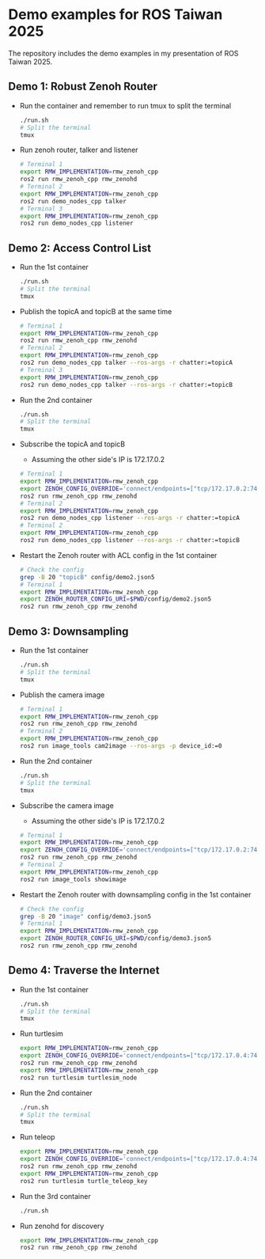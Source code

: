 # Demo examples for ROS Taiwan 2025

The repository includes the demo examples in my presentation of ROS Taiwan 2025.

## Demo 1: Robust Zenoh Router

* Run the container and remember to run tmux to split the terminal

  ```bash
  ./run.sh
  # Split the terminal
  tmux
  ```

* Run zenoh router, talker and listener

  ```bash
  # Terminal 1
  export RMW_IMPLEMENTATION=rmw_zenoh_cpp
  ros2 run rmw_zenoh_cpp rmw_zenohd
  # Terminal 2
  export RMW_IMPLEMENTATION=rmw_zenoh_cpp
  ros2 run demo_nodes_cpp talker
  # Terminal 3
  export RMW_IMPLEMENTATION=rmw_zenoh_cpp
  ros2 run demo_nodes_cpp listener
  ```

## Demo 2: Access Control List

* Run the 1st container

  ```bash
  ./run.sh
  # Split the terminal
  tmux
  ```

* Publish the topicA and topicB at the same time

  ```bash
  # Terminal 1
  export RMW_IMPLEMENTATION=rmw_zenoh_cpp
  ros2 run rmw_zenoh_cpp rmw_zenohd
  # Terminal 2
  export RMW_IMPLEMENTATION=rmw_zenoh_cpp
  ros2 run demo_nodes_cpp talker --ros-args -r chatter:=topicA
  # Terminal 3
  export RMW_IMPLEMENTATION=rmw_zenoh_cpp
  ros2 run demo_nodes_cpp talker --ros-args -r chatter:=topicB
  ```

* Run the 2nd container

  ```bash
  ./run.sh
  # Split the terminal
  tmux
  ```

* Subscribe the topicA and topicB
  * Assuming the other side's IP is 172.17.0.2

  ```bash
  # Terminal 1
  export RMW_IMPLEMENTATION=rmw_zenoh_cpp
  export ZENOH_CONFIG_OVERRIDE='connect/endpoints=["tcp/172.17.0.2:7447"]'
  ros2 run rmw_zenoh_cpp rmw_zenohd
  # Terminal 2
  export RMW_IMPLEMENTATION=rmw_zenoh_cpp
  ros2 run demo_nodes_cpp listener --ros-args -r chatter:=topicA
  # Terminal 2
  export RMW_IMPLEMENTATION=rmw_zenoh_cpp
  ros2 run demo_nodes_cpp listener --ros-args -r chatter:=topicB
  ```

* Restart the Zenoh router with ACL config in the 1st container

  ```bash
  # Check the config
  grep -B 20 "topicB" config/demo2.json5
  # Terminal 1
  export RMW_IMPLEMENTATION=rmw_zenoh_cpp
  export ZENOH_ROUTER_CONFIG_URI=$PWD/config/demo2.json5
  ros2 run rmw_zenoh_cpp rmw_zenohd
  ```

## Demo 3: Downsampling

* Run the 1st container

  ```bash
  ./run.sh
  # Split the terminal
  tmux
  ```

* Publish the camera image

  ```bash
  # Terminal 1
  export RMW_IMPLEMENTATION=rmw_zenoh_cpp
  ros2 run rmw_zenoh_cpp rmw_zenohd
  # Terminal 2
  export RMW_IMPLEMENTATION=rmw_zenoh_cpp
  ros2 run image_tools cam2image --ros-args -p device_id:=0
  ```

* Run the 2nd container

  ```bash
  ./run.sh
  # Split the terminal
  tmux
  ```

* Subscribe the camera image
  * Assuming the other side's IP is 172.17.0.2

  ```bash
  # Terminal 1
  export RMW_IMPLEMENTATION=rmw_zenoh_cpp
  export ZENOH_CONFIG_OVERRIDE='connect/endpoints=["tcp/172.17.0.2:7447"]'
  ros2 run rmw_zenoh_cpp rmw_zenohd
  # Terminal 2
  export RMW_IMPLEMENTATION=rmw_zenoh_cpp
  ros2 run image_tools showimage
  ```

* Restart the Zenoh router with downsampling config in the 1st container

  ```bash
  # Check the config
  grep -B 20 "image" config/demo3.json5
  # Terminal 1
  export RMW_IMPLEMENTATION=rmw_zenoh_cpp
  export ZENOH_ROUTER_CONFIG_URI=$PWD/config/demo3.json5
  ros2 run rmw_zenoh_cpp rmw_zenohd
  ```

## Demo 4: Traverse the Internet

* Run the 1st container

  ```bash
  ./run.sh
  # Split the terminal
  tmux
  ```

* Run turtlesim

  ```bash
  export RMW_IMPLEMENTATION=rmw_zenoh_cpp
  export ZENOH_CONFIG_OVERRIDE='connect/endpoints=["tcp/172.17.0.4:7447"]'
  ros2 run rmw_zenoh_cpp rmw_zenohd
  export RMW_IMPLEMENTATION=rmw_zenoh_cpp
  ros2 run turtlesim turtlesim_node
  ```

* Run the 2nd container

  ```bash
  ./run.sh
  # Split the terminal
  tmux
  ```

* Run teleop

  ```bash
  export RMW_IMPLEMENTATION=rmw_zenoh_cpp
  export ZENOH_CONFIG_OVERRIDE='connect/endpoints=["tcp/172.17.0.4:7447"]'
  ros2 run rmw_zenoh_cpp rmw_zenohd
  export RMW_IMPLEMENTATION=rmw_zenoh_cpp
  ros2 run turtlesim turtle_teleop_key
  ```

* Run the 3rd container

  ```bash
  ./run.sh
  ```

* Run zenohd for discovery

  ```bash
  export RMW_IMPLEMENTATION=rmw_zenoh_cpp
  ros2 run rmw_zenoh_cpp rmw_zenohd
  ```
